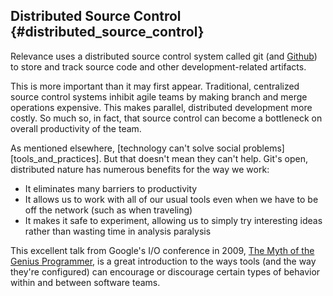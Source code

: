 ## Distributed Source Control {#distributed_source_control}

Relevance uses a distributed source control system called git (and [Github](http://github.com)) to store and track source code and other development-related artifacts.

This is more important than it may first appear. Traditional, centralized source control systems inhibit agile teams by making branch and merge operations expensive. This makes parallel, distributed development more costly. So much so, in fact, that source control can become a bottleneck on overall productivity of the team.

As mentioned elsewhere,
[technology can't solve social problems][tools_and_practices].
But that doesn't mean they can't help.
Git's open, distributed nature has numerous benefits for the way we work:

* It eliminates many barriers to productivity
* It allows us to work with all of our usual tools even when we have to be off the network (such as when traveling)
* It makes it safe to experiment, allowing us to simply try interesting ideas rather than wasting time in analysis paralysis

This excellent talk from Google's I/O conference in 2009,
[The Myth of the Genius Programmer](http://code.google.com/events/io/sessions/MythGeniusProgrammer.html),
is a great introduction to the ways tools (and the way they're configured)
can encourage or discourage certain types of behavior within and between software teams.
